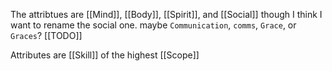 The attribtues are [[Mind]], [[Body]], [[Spirit]], and [[Social]] though I think I want to rename the social one. maybe `Communication`, `comms`, `Grace`, or `Graces`? [[TODO]]

Attributes are [[Skill]] of the highest [[Scope]]